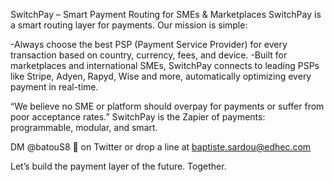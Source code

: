 SwitchPay – Smart Payment Routing for SMEs & Marketplaces
SwitchPay is a smart routing layer for payments. Our mission is simple:

-Always choose the best PSP (Payment Service Provider) for every transaction based on country, currency, fees, and device.
-Built for marketplaces and international SMEs, SwitchPay connects to leading PSPs like Stripe, Adyen, Rapyd, Wise and more, automatically optimizing every payment in real-time.

“We believe no SME or platform should overpay for payments or suffer from poor acceptance rates.”
SwitchPay is the Zapier of payments: programmable, modular, and smart.

DM @batouS8 🤠 on Twitter or drop a line at baptiste.sardou@edhec.com

Let’s build the payment layer of the future. Together.

